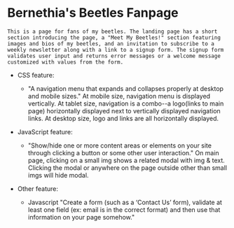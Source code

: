 #   Bernethia's Beetles Fanpage

    This is a page for fans of my beetles. The landing page has a short section introducing the page, a "Meet My Beetles!" section featuring images and bios of my beetles, and an invitation to subscribe to a weekly newsletter along with a link to a signup form. The signup form validates user input and returns error messages or a welcome message customized with values from the form.

-   CSS feature: 
    -   "A navigation menu that expands and collapses properly at desktop and mobile sizes." At mobile size, navigation menu is displayed vertically. At tablet size, navigation is a combo--a logo(links to main page) horizontally displayed next to vertically displayed navigation links. At desktop size, logo and links are all horizontally displayed.

-   JavaScript feature:
    -   "Show/hide one or more content areas or elements on your site through clicking a button or some other user interaction." On main page, clicking on a small img shows a related modal with img & text. Clicking the modal or anywhere on the page outside other than small imgs will hide modal.

-   Other feature:
    -    Javascript "Create a form (such as a ‘Contact Us’ form), validate at least one field (ex: email is in the correct format) and then use that information on your page somehow."   